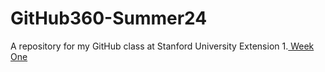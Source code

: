 # GitHub360-Summer24
A repository for my GitHub class at Stanford University Extension
1.[ Week One](week01-gitbasics.md)

